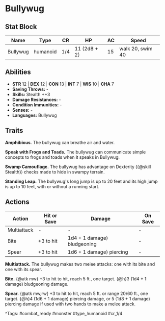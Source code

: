 # Bullywug

## Stat Block

| Name | Type | CR | HP | AC | Speed |
|------|------|----|----|----|-------|
| Bullywug | humanoid | 1/4 | 11 (2d8 + 2) | 15 | walk 20, swim 40 |

## Abilities

- **STR** 12 | **DEX** 12 | **CON** 13 | **INT** 7 | **WIS** 10 | **CHA** 7
- **Saving Throws:** -  
- **Skills:** Stealth ++3  
- **Damage Resistances:** -  
- **Condition Immunities:** -  
- **Senses:** -  
- **Languages:** Bullywug

## Traits

**Amphibious.** The bullywug can breathe air and water.

**Speak with Frogs and Toads.** The bullywug can communicate simple concepts to frogs and toads when it speaks in Bullywug.

**Swamp Camouflage.** The bullywug has advantage on Dexterity ({@skill Stealth}) checks made to hide in swampy terrain.

**Standing Leap.** The bullywug's long jump is up to 20 feet and its high jump is up to 10 feet, with or without a running start.


## Actions

| Action | Hit or Save | Damage | On Save |
|--------|--------------|--------|----------|
| Multiattack | - | - | - |
| Bite | +3 to hit | 1d4 + 1 damage) bludgeoning | - |
| Spear | +3 to hit | 1d6 + 1 damage) piercing | - |

**Multiattack.** The bullywug makes two melee attacks: one with its bite and one with its spear.

**Bite.** {@atk mw} +3 to hit to hit, reach 5 ft., one target. {@h}3 (1d4 + 1 damage) bludgeoning damage.

**Spear.** {@atk mw,rw} +3 to hit to hit, reach 5 ft. or range 20/60 ft., one target. {@h}4 (1d6 + 1 damage) piercing damage, or 5 (1d8 + 1 damage) piercing damage if used with two hands to make a melee attack.


^Tags: #combat_ready #monster #type_humanoid #cr_1/4